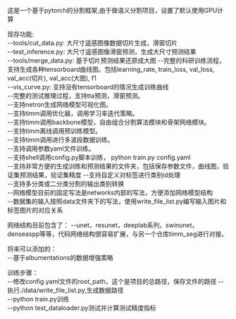 这是一个基于pytorch的分割框架,由于做语义分割项目，设置了默认使用GPU计算  


现存功能:  
--tools/cut_data.py: 大尺寸遥感图像数据切片生成，滑窗切片  
--test_inference.py: 大尺寸遥感图像滑窗预测，生成大尺寸预测结果  
--tools/merge_data.py: 基于切片预测结果还原成大图
--完整的科研训练流程，支持生成各种tensorboard曲线图。包括learning_rate, train_loss, val_loss, val_acc(切片), val_acc(大图), f1  
--vis_curve.py: 支持没有tensorboard的情况生成训练曲线  
--完整的测试推理过程，支持tta预测，滑窗预测。  
--支持netron生成网络模型可视化图。  
--支持timm调用优化器，调用学习率迭代策略。  
--支持timm调用backbone模型，自由组合分割算法模块和骨架网络模块。  
--支持timm离线调用预训练模型。  
--支持timm调用进行多波段数据训练。  
--支持调用参数yaml文件训练。  
--支持shell调用config.py脚本训练， python train.py config.yaml  
--支持非常方便的生成训练和预测结果的文件夹，包括保存参数文件，曲线图，验证集预测结果，验证集精度
--支持自定义对标签进行类别id处理  
--支持多分类或二分类分割的输出类别转换  
--网络模型目前的固定写法是networks内部的写法，方便添加网络模型结构  
--数据集的输入按照data文件夹下的写法，使用write_file_list.py编写输入图片和标签图片的对应关系  

网络结构目前包含了：
--unet，resunet，deeplab系列，swinunet，denseaspp等等，代码网络结构很容易扩展，与另一个仓库timm_seg进行对接。  

将来可以添加的：  
--基于albumentations的数据增强策略  


训练步骤：  
--修改config.yaml文件的root_path，这个是项目的总路径，保存文件的路径
--执行./data/write_file_list.py,生成数据路径  
--python train.py训练  
--python test_dataloader.py测试并计算测试精度指标  




